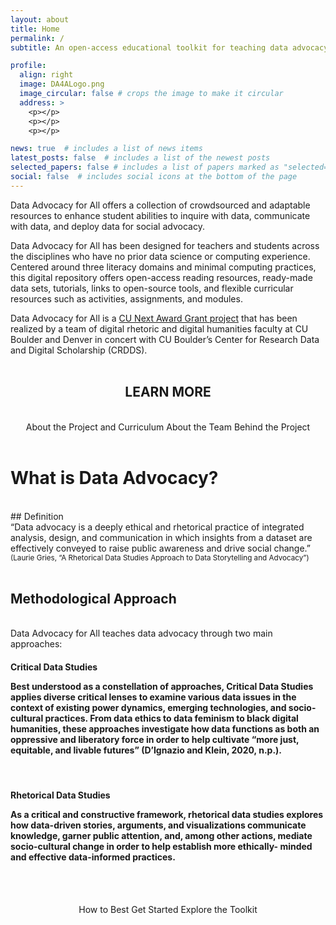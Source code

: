 ```yaml
---
layout: about
title: Home
permalink: /
subtitle: An open-access educational toolkit for teaching data advocacy in higher educational settings.

profile:
  align: right
  image: DA4ALogo.png
  image_circular: false # crops the image to make it circular
  address: >
    <p></p>
    <p></p>
    <p></p>

news: true  # includes a list of news items
latest_posts: false  # includes a list of the newest posts
selected_papers: false # includes a list of papers marked as "selected={true}"
social: false  # includes social icons at the bottom of the page
---
```


<link rel="stylesheet" href="https://cdn.jsdelivr.net/npm/@shoelace-style/shoelace@2.5.2/cdn/themes/light.css" />
<script type="module" src="https://cdn.jsdelivr.net/npm/@shoelace-style/shoelace@2.5.2/cdn/shoelace.js" ></script>

Data Advocacy for All offers a collection of crowdsourced and adaptable resources to enhance student abilities to inquire with data, communicate with data, and deploy data for social advocacy.

Data Advocacy for All has been designed for teachers and students across the disciplines who have no prior data science or computing experience. Centered around three literacy domains and minimal computing practices, this digital repository offers open-access reading resources, ready-made data sets, tutorials, links to open-source tools, and flexible curricular resources such as activities, assignments, and modules.

Data Advocacy for All is a <a href="https://www.cu.edu/oaa/academic-innovation-programs/cu-next-award">CU Next Award Grant project</a> that has been realized by a team of digital rhetoric and digital humanities faculty at CU Boulder and Denver in concert with CU Boulder’s Center for Research Data and Digital Scholarship (CRDDS).
<br><br>

<center><h2>
LEARN MORE
</h2><br>
<sl-button-group label="Alignment">
  <sl-button href="https://da4asandbox.github.io/curricularsite/about/">About the Project and Curriculum</sl-button>
  <sl-button href="https://da4asandbox.github.io/curricularsite/team/">About the Team Behind the Project</sl-button>
</sl-button-group>
</center>

<br>

# What is Data Advocacy?
<br>
## Definition
<br>
“Data advocacy is a deeply ethical and rhetorical practice of integrated analysis, design, and communication in which insights from a dataset are effectively conveyed to raise public awareness and drive social change.” <small>(Laurie Gries, “A Rhetorical Data Studies Approach to Data Storytelling and Advocacy”)</small>
<br><br>

## Methodological Approach
<br>
Data Advocacy for All teaches data advocacy through two main approaches:<br>

<div class="card">
  <div class="card-body">
    <h4 class="card-title">Critical Data Studies
<p class="card-text">Best understood as a constellation of approaches, Critical Data Studies applies diverse critical lenses to examine various data issues in the context of existing power dynamics, emerging technologies, and socio-cultural practices. From data ethics to data feminism to black digital humanities, these approaches investigate how data functions as both an oppressive and liberatory force in order to help cultivate “more just, equitable, and livable futures” (D’Ignazio and Klein, 2020, n.p.).</p>
    </h4>
  </div>
</div><br>
<div class="card hoverable">
  <div class="card-body">
    <h4 class="card-title">Rhetorical Data Studies
<p class="card-text">As a critical and constructive framework, rhetorical data studies explores how data-driven stories, arguments, and visualizations communicate knowledge, garner public attention, and, among other actions, mediate socio-cultural change in order to help establish more ethically- minded and effective data-informed practices.</p>
    </h4>
  </div>
</div>

<br><br>

<center>
<sl-button-group label="Alignment">
  <sl-button href="https://da4asandbox.github.io/curricularsite/getting-started/">How to Best Get Started</sl-button>
  <sl-button href="https://da4asandbox.github.io/curricularsite/toolkit/">Explore the Toolkit</sl-button>
</sl-button-group></center>

<br>
<br>
